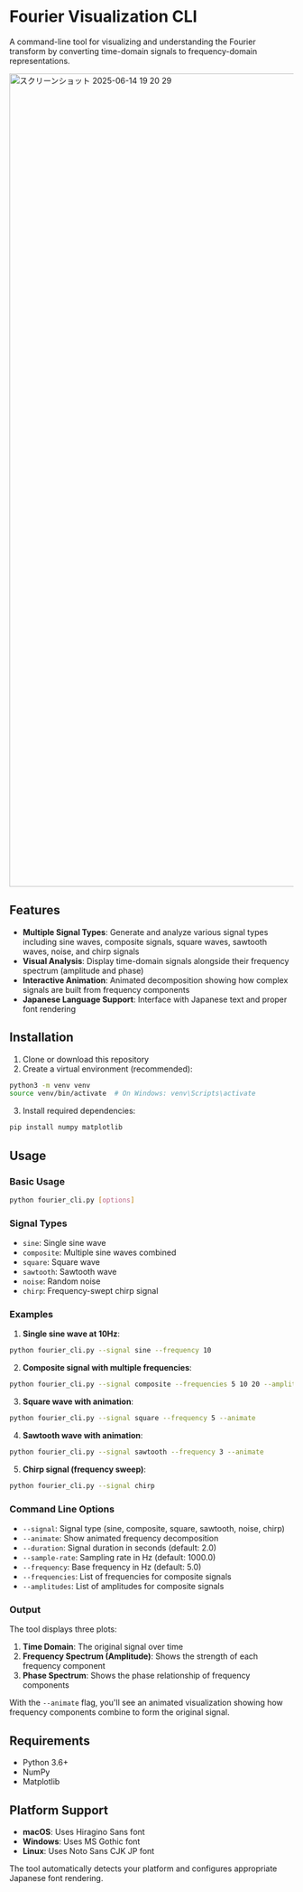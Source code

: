 # Fourier Visualization CLI

A command-line tool for visualizing and understanding the Fourier transform by converting time-domain signals to frequency-domain representations.

<img width="1440" alt="スクリーンショット 2025-06-14 19 20 29" src="https://github.com/user-attachments/assets/adc82824-a909-407d-ae5e-b44f720cf4fb" />

## Features

- **Multiple Signal Types**: Generate and analyze various signal types including sine waves, composite signals, square waves, sawtooth waves, noise, and chirp signals
- **Visual Analysis**: Display time-domain signals alongside their frequency spectrum (amplitude and phase)
- **Interactive Animation**: Animated decomposition showing how complex signals are built from frequency components
- **Japanese Language Support**: Interface with Japanese text and proper font rendering

## Installation

1. Clone or download this repository
2. Create a virtual environment (recommended):
```bash
python3 -m venv venv
source venv/bin/activate  # On Windows: venv\Scripts\activate
```
3. Install required dependencies:
```bash
pip install numpy matplotlib
```

## Usage

### Basic Usage

```bash
python fourier_cli.py [options]
```

### Signal Types

- `sine`: Single sine wave
- `composite`: Multiple sine waves combined
- `square`: Square wave
- `sawtooth`: Sawtooth wave  
- `noise`: Random noise
- `chirp`: Frequency-swept chirp signal

### Examples

1. **Single sine wave at 10Hz**:
```bash
python fourier_cli.py --signal sine --frequency 10
```

2. **Composite signal with multiple frequencies**:
```bash
python fourier_cli.py --signal composite --frequencies 5 10 20 --amplitudes 1 0.7 0.3
```

3. **Square wave with animation**:
```bash
python fourier_cli.py --signal square --frequency 5 --animate
```

4. **Sawtooth wave with animation**:
```bash
python fourier_cli.py --signal sawtooth --frequency 3 --animate
```

5. **Chirp signal (frequency sweep)**:
```bash
python fourier_cli.py --signal chirp
```

### Command Line Options

- `--signal`: Signal type (sine, composite, square, sawtooth, noise, chirp)
- `--animate`: Show animated frequency decomposition
- `--duration`: Signal duration in seconds (default: 2.0)
- `--sample-rate`: Sampling rate in Hz (default: 1000.0)
- `--frequency`: Base frequency in Hz (default: 5.0)
- `--frequencies`: List of frequencies for composite signals
- `--amplitudes`: List of amplitudes for composite signals

### Output

The tool displays three plots:
1. **Time Domain**: The original signal over time
2. **Frequency Spectrum (Amplitude)**: Shows the strength of each frequency component
3. **Phase Spectrum**: Shows the phase relationship of frequency components

With the `--animate` flag, you'll see an animated visualization showing how frequency components combine to form the original signal.

## Requirements

- Python 3.6+
- NumPy
- Matplotlib

## Platform Support

- **macOS**: Uses Hiragino Sans font
- **Windows**: Uses MS Gothic font  
- **Linux**: Uses Noto Sans CJK JP font

The tool automatically detects your platform and configures appropriate Japanese font rendering.

